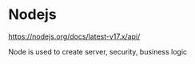 # Nodejs

https://nodejs.org/docs/latest-v17.x/api/


Node is used to create server, security, business logic